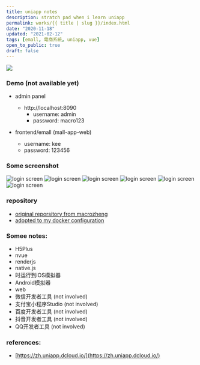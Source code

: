 ```yaml
---
title: uniapp notes
description: stratch pad when i learn uniapp
permalink: works/{{ title | slug }}/index.html
date: "2020-11-18"
updated: "2021-02-12"
tags: [emall, 電商系統, uniapp, vue]
open_to_public: true
draft: false
---
```


![](/images/works/linux-toolbox.avif)


### Demo (not available yet)

- admin panel
  - http://localhost:8090
    - username: admin
    - password: macro123

- frontend/emall (mall-app-web)
    - username: kee
    - password: 123456


### Some screenshot
![login screen](./screenshot/screenshot_005.png)
![login screen](./screenshot/screenshot_007.png)
![login screen](./screenshot/screenshot_001.png)
![login screen](./screenshot/screenshot_002.png)
![login screen](./screenshot/screenshot_003.png)
![login screen](./screenshot/screenshot_004.png) 

### repository

- [original reporsitory from macrozheng](https://github.com/macrozheng/mall)
- [adopted to my docker configuration](https://github.com/louiscklaw/uniapp-playlist/tree/master/emall/macrozheng)

### Somee notes:
  - H5Plus
  - nvue
  - renderjs
  - native.js
  - 时运行到iOS模拟器
  - Android模拟器
  - web
  - 微信开发者工具 (not involved)
  - 支付宝小程序Studio (not involved)
  - 百度开发者工具 (not involved)
  - 抖音开发者工具 (not involved)
  - QQ开发者工具 (not involved)

### references:
  - [https://zh.uniapp.dcloud.io/](https://zh.uniapp.dcloud.io/)
